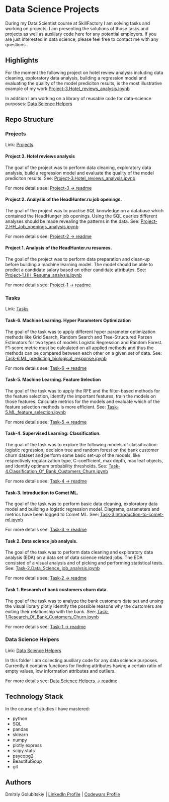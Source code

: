 # Data Science Projects
During my Data Scientist course at SkillFactory I am solving tasks and working on projects. I am presenting the solutions of those tasks and projects as well as auxiliary code here for any potential employers. 
If you are just interested in data science, please feel free to contact me with any questions.
## Highlights
For the moment the following project on hotel review analysis including data cleaning, exploratory data analysis, building a regression model and evaluating the quality of the model prediciton results, is the most illustrative example of my work:[Project-3.Hotel_reviews_analysis.ipynb](https://github.com/helios12/DataScienceProjects/blob/main/projects/project-3/Project-3.Hotel_reviews_analysis.ipynb)

In addition I am working on a library of reusable code for data-science purposes:
[Data Science Helpers](https://github.com/helios12/DataScienceProjects/tree/main/DataScienceHelpers)
## Repo Structure
### Projects
Link: [Projects](https://github.com/helios12/DataScienceProjects/tree/main/projects)

#### Project 3. Hotel reviews analysis 
The goal of the project was to perform data cleaning, exploratory data analysis, build a regression model and evaluate the quality of the model prediciton results. See: [Project-3.Hotel_reviews_analysis.ipynb](https://github.com/helios12/DataScienceProjects/blob/main/projects/project-3/Project-3.Hotel_reviews_analysis.ipynb)

For more details see: [Project-3 -> readme](https://github.com/helios12/DataScienceProjects/blob/main/projects/project-3/readme.md)

#### Project 2. Analysis of the HeadHunter.ru job openings. 
The goal of the project was to practise SQL knowledge on a database which contained the HeadHunger job openings. Using the SQL queries different analyses should be made revealing the patterns in the data. See: [Project-2.HH_Job_openings_analysis.ipynb](https://github.com/helios12/DataScienceProjects/blob/main/projects/project-2/Project-2.HH_Job_openings_analysis.ipynb)

For more details see: [Project-2 -> readme](https://github.com/helios12/DataScienceProjects/blob/main/projects/project-2/readme.md)

#### Project 1. Analysis of the HeadHunter.ru resumes. 
The goal of the project was to perform data preparation and clean-up before building a machine learning model. The model should be able to predict a candidate salary based on other candidate attributes. See: [Project-1.HH_Resume_analysis.ipynb](https://github.com/helios12/DataScienceProjects/blob/main/projects/project-1/Project-1.HH_Resume_analysis.ipynb)

For more details see: [Project-1 -> readme](https://github.com/helios12/DataScienceProjects/blob/main/projects/project-1/readme.md)

### Tasks
Link: [Tasks](https://github.com/helios12/DataScienceProjects/tree/main/tasks)

#### Task-6. Machine Learning. Hyper Parameters Optimization
The goal of the task was to apply different hyper parameter optimization methods like Grid Search, Random Search and Tree-Structured Parzen Estimators for two types of models Logistic Regression and Random Forest. F1-score metric must be calculated on all applied methods and thus the methods can be compared between each other on a given set of data. See: [Task-6.ML_predicting_biological_response.ipynb](https://github.com/helios12/DataScienceProjects/blob/main/tasks/task-6/ML_predicting_biological_response.ipynb)

For more details see: [Task-6 -> readme](https://github.com/helios12/DataScienceProjects/blob/main/tasks/task-6/readme.md)

#### Task-5. Machine Learning. Feature Selection
The goal of the task was to apply the RFE and the filter-based methods for the feature selection, identify the important features, train the models on those features. Calculate metrics for the models and evaluate which of the feature selection methods is more efficient. See: [Task-5.ML_feature_selection.ipynb](https://github.com/helios12/DataScienceProjects/blob/main/tasks/task-5/Task-5.ML_feature_selection.ipynb)

For more details see: [Task-5 -> readme](https://github.com/helios12/DataScienceProjects/blob/main/tasks/task-5/readme.md)

#### Task-4. Supervised Learning: Classification.
The goal of the task was to explore the following models of classification: logistic regression, decision tree and random forest on the bank customer churn dataset and perform some basic set-up of the models, like respectively regularization type, C-coefficient, max depth, max leaf objects, and identify optimum probability thresholds. See: [Task-4.Classification_Of_Bank_Customers_Churn.ipynb](https://github.com/helios12/DataScienceProjects/blob/main/tasks/task-4/Task-4.Classification_Of_Bank_Customers_Churn.ipynb)

For more details see: [Task-4 -> readme](https://github.com/helios12/DataScienceProjects/blob/main/tasks/task-4/readme.md)

#### Task-3. Introduction to Comet ML. 
The goal of the task was to perform basic data cleaning, exploratory data model and building a logistic regression model. Diagrams, parameters and metrics have been logged to Comet ML. See: [Task-3.Introduction-to-comet-ml.ipynb](https://github.com/helios12/DataScienceProjects/blob/main/tasks/task-3/Task-3.Introduction-to-comet-ml.ipynb)

For more details see: [Task-3 -> readme](https://github.com/helios12/DataScienceProjects/blob/main/tasks/task-3/readme.md)

#### Task 2. Data science job analysis. 
The goal of the task was to perform data cleaning and exploratory data analysis (EDA) on a data set of data science related jobs. The EDA consisted of a visual analysis and of picking and performing statistical tests. See: [Task-2.Data_Science_job_analysis.ipynb](https://github.com/helios12/DataScienceProjects/blob/main/tasks/task-2/Task-2.Data_Science_job_analysis.ipynb)

For more details see: [Task-2 -> readme](https://github.com/helios12/DataScienceProjects/blob/main/tasks/task-2/readme.md)

#### Task 1. Research of bank customers churn data. 
The goal of the task was to analyze the bank customers data set and unsing the visual library plotly identify the possible reasons why the customers are exiting their relationship with the bank. See: [Task-1.Research_Of_Bank_Customers_Churn.ipynb](https://github.com/helios12/DataScienceProjects/blob/main/tasks/task-1/Task-1.Research_Of_Bank_Customers_Churn.ipynb)

For more details see: [Task-1 -> readme](https://github.com/helios12/DataScienceProjects/blob/main/tasks/task-1/readme.md)

### Data Science Helpers
Link: [Data Science Helpers](https://github.com/helios12/DataScienceProjects/tree/main/DataScienceHelpers)

In this folder I am collecting auxiliary code for any data science purposes. Currently it contains functions for finding attributes having a certain ratio of empty values, low information attributes and outliers. 

For more details see: 
[Data Science Helpers -> readme](https://github.com/helios12/DataScienceProjects/blob/main/DataScienceHelpers/readme.md)

## Technology Stack
In the course of studies I have mastered:

* python
* SQL
* pandas
* sklearn
* numpy
* plotly express
* scipy.stats
* psycopg2
* BeautifulSoup
* git

## Authors
Dmitriy Golubitskiy | [LinkedIn Profile](https://www.linkedin.com/in/golubitskiy/) | [Codewars Profile](https://www.codewars.com/users/d_golubitsky)